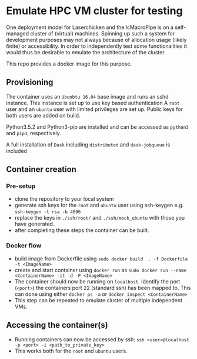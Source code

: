 # Emulate HPC VM cluster for testing
One deployment model for Laserchicken and the lcMacroPipe is
on a self-managed cluster of (virtual) machines. Spinning up
such a system for development purposes may not always because
of allocation usage (likely finite) or accessibility.
In order to independently test some functionalities it would
thus be desirable to emulate the architecture of the cluster.

This repo provides a docker image for this purpose.

## Provisioning

The container uses an `Ubunbtu 16.04` base image and runs
an sshd instance. This instance is set up to use key based
authentication
A `root` user and an `ubuntu` user with limited privileges
are set up. Public keys for both users are added on build.

Python3.5.2 and Python3-pip are installed and can be accessed
as `python3` and `pip3`, respectively.

A full installation of `Dask` including `distributed`
and `dask-jobqueue` is included

## Container creation

### Pre-setup
- clone the repository to your local system
- generate ssh keys for the `root` and `ubuntu` user using ssh-keygen
  e.g. `ssh-keygen -t rsa -b 4096`
- replace the keys in `./ssh/root/` and `./ssh/mock_ubuntu` with
  those you have generated.
- after completing these steps the container can be built.

### Docker flow
- build image from Dockerfile using
  `sudo docker build  . -f Dockerfile -t <ImageName>`
- create and start container using `docker run` as
  `sudo docker run --name <ContainerName> -it -d -P <ImageName>`
- The container should now be running on `localhost`. Identify the
  port (`<port>`) the containers port 22 (standard ssh) has been mapped to.
  This can done using either `docker ps -a` or `docker inspect <ContainerName>`
- This step can be repeated to emulate cluster of multiple independent VMs.

## Accessing the container(s)
- Running containers can now be accessed by ssh:
  `ssh <user>@localhost -p <port> -i <path_to_private_key>`
- This works both for the `root` and `ubuntu` users.

